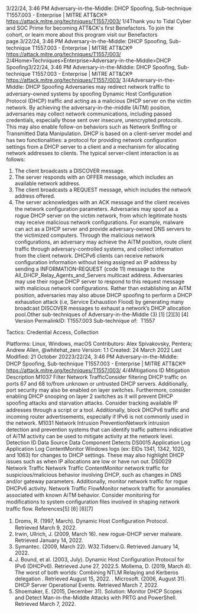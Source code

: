 3/22/24, 3:46 PM Adversary-in-the-Middle: DHCP Spooﬁng, Sub-technique T1557.003 - Enterprise | MITRE ATT&CK®
https://attack.mitre.org/techniques/T1557/003/ 1/4Thank you to Tidal Cyber and SOC Prime for becoming ATT&CK's ﬁrst Benefactors. To join the cohort, or learn more about this program visit our
Benefactors page.3/22/24, 3:46 PM Adversary-in-the-Middle: DHCP Spooﬁng, Sub-technique T1557.003 - Enterprise | MITRE ATT&CK®
https://attack.mitre.org/techniques/T1557/003/ 2/4Home>Techniques>Enterprise>Adversary-in-the-Middle>DHCP Spooﬁng3/22/24, 3:46 PM Adversary-in-the-Middle: DHCP Spooﬁng, Sub-technique T1557.003 - Enterprise | MITRE ATT&CK®
https://attack.mitre.org/techniques/T1557/003/ 3/4Adversary-in-the-Middle: DHCP Spooﬁng
Adversaries may redirect network traﬃc to adversary-owned systems by spooﬁng Dynamic Host Conﬁguration Protocol (DHCP) traﬃc and
acting as a malicious DHCP server on the victim network. By achieving the adversary-in-the-middle (AiTM) position, adversaries may collect
network communications, including passed credentials, especially those sent over insecure, unencrypted protocols. This may also enable
follow-on behaviors such as Network Sniﬃng or Transmitted Data Manipulation.
DHCP is based on a client-server model and has two functionalities: a protocol for providing network conﬁguration settings from a DHCP
server to a client and a mechanism for allocating network addresses to clients. The typical server-client interaction is as follows:
1. The client broadcasts a DISCOVER message.
2. The server responds with an OFFER message, which includes an available network address.
3. The client broadcasts a REQUEST message, which includes the network address offered.
4. The server acknowledges with an ACK message and the client receives the network conﬁguration parameters.
Adversaries may spoof as a rogue DHCP server on the victim network, from which legitimate hosts may receive malicious network
conﬁgurations. For example, malware can act as a DHCP server and provide adversary-owned DNS servers to the victimized computers.
Through the malicious network conﬁgurations, an adversary may achieve the AiTM position, route client traﬃc through adversary-controlled
systems, and collect information from the client network.
DHCPv6 clients can receive network conﬁguration information without being assigned an IP address by sending a INFORMATION-REQUEST
(code 11) message to the All\_DHCP\_Relay\_Agents\_and\_Servers multicast address. Adversaries may use their rogue DHCP server to
respond to this request message with malicious network conﬁgurations.
Rather than establishing an AiTM position, adversaries may also abuse DHCP spooﬁng to perform a DHCP exhaustion attack (i.e, Service
Exhaustion Flood) by generating many broadcast DISCOVER messages to exhaust a network’s DHCP allocation pool.Other sub-techniques of Adversary-in-the-Middle (3)
[1]
[2][3]
[4]
Version PermalinkID: T1557.003
Sub-technique of:  T1557

Tactics: Credential Access, Collection

Platforms: Linux, Windows, macOS
Contributors: Alex Spivakovsky, Pentera; Andrew Allen, @whitehat\_zero
Version: 1.1
Created: 24 March 2022
Last Modiﬁed: 21 October 20223/22/24, 3:46 PM Adversary-in-the-Middle: DHCP Spooﬁng, Sub-technique T1557.003 - Enterprise | MITRE ATT&CK®
https://attack.mitre.org/techniques/T1557/003/ 4/4Mitigations
ID Mitigation Description
M1037 Filter Network
TraﬃcConsider ﬁltering DHCP traﬃc on ports 67 and 68 to/from unknown or untrusted DHCP servers.
Additionally, port security may also be enabled on layer switches. Furthermore, consider enabling DHCP
snooping on layer 2 switches as it will prevent DHCP spooﬁng attacks and starvation attacks. Consider
tracking available IP addresses through a script or a tool.
Additionally, block DHCPv6 traﬃc and incoming router advertisements, especially if IPv6 is not commonly
used in the network.
M1031 Network
Intrusion
PreventionNetwork intrusion detection and prevention systems that can identify traﬃc patterns indicative of AiTM
activity can be used to mitigate activity at the network level.
Detection
ID Data Source Data Component Detects
DS0015 Application Log Application Log
ContentMonitor Windows logs (ex: EIDs 1341, 1342, 1020, and 1063) for changes to DHCP
settings. These may also highlight DHCP issues such as when IP allocations are low
or have run out.
DS0029 Network Traﬃc Network Traﬃc
ContentMonitor network traﬃc for suspicious/malicious behavior involving DHCP, such as
changes in DNS and/or gateway parameters. Additionally, monitor network traﬃc for
rogue DHCPv6 activity.
Network Traﬃc
FlowMonitor network traﬃc for anomalies associated with known AiTM behavior. Consider
monitoring for modiﬁcations to system conﬁguration ﬁles involved in shaping network
traﬃc ﬂow.
References[5]
[6]
[6][7]
1. Droms, R. (1997, March). Dynamic Host Conﬁguration
Protocol. Retrieved March 9, 2022.
2. Irwin, Ullrich, J. (2009, March 16). new rogue-DHCP server
malware. Retrieved January 14, 2022.
3. Symantec. (2009, March 22). W32.Tidserv.G. Retrieved
January 14, 2022.
4. J. Bound, et al. (2003, July). Dynamic Host Conﬁguration
Protocol for IPv6 (DHCPv6). Retrieved June 27, 2022.5. Mollema, D. (2019, March 4). The worst of both worlds:
Combining NTLM Relaying and Kerberos delegation .
Retrieved August 15, 2022.
. Microsoft. (2006, August 31). DHCP Server Operational
Events. Retrieved March 7, 2022.
7. Shoemaker, E. (2015, December 31). Solution: Monitor DHCP
Scopes and Detect Man-in-the-Middle Attacks with PRTG and
PowerShell. Retrieved March 7, 2022.
